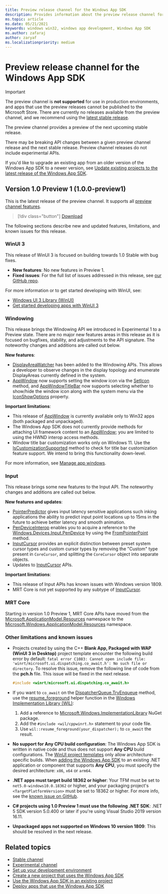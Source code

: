 ```yaml
---
title: Preview release channel for the Windows App SDK 
description: Provides information about the preview release channel for the Windows App SDK.
ms.topic: article
ms.date: 05/21/2021
keywords: windows win32, windows app development, Windows App SDK 
ms.author: zafaraj
author: zaryaf
ms.localizationpriority: medium
---
```


# Preview release channel for the Windows App SDK

> [!IMPORTANT]
> The preview channel is **not supported** for use in production environments, and apps that use the preview releases cannot be published to the Microsoft Store. There are currently no releases available from the preview channel, and we recommend using the [latest stable release](stable-channel.md).

The preview channel provides a preview of the next upcoming stable release. 

There may be breaking API changes between a given preview channel release and the next stable release. Preview channel releases do not include experimental APIs.

If you'd like to upgrade an existing app from an older version of the Windows App SDK to a newer version, see [Update existing projects to the latest release of the Windows App SDK](update-existing-projects-to-the-latest-release.md).

## Version 1.0 Preview 1 (1.0.0-preview1)

This is the latest release of the preview channel. It supports all [preview channel features](release-channels.md#features-available-by-release-channel).

> [!div class="button"]
> [Download](set-up-your-development-environment.md?tabs=preview#4-install-the-windows-app-sdk-extension-for-visual-studio)

The following sections describe new and updated features, limitations, and known issues for this release.

### WinUI 3

This release of WinUI 3 is focused on building towards 1.0 Stable with bug fixes.

- **New features**: No new features in Preview 1.
- **Fixed issues**: For the full list of issues addressed in this release, see [our GitHub repo](https://aka.ms/winui3/1.0-preview-release-notes).

For more information or to get started developing with WinUI, see:

- [Windows UI 3 Library (WinUI)](../winui/index.md)
- [Get started developing apps with WinUI 3](../winui/winui3/get-started-winui3-for-desktop.md)

### Windowing

This release brings the Windowing API we introduced in Experimental 1 to a Preview state. There are no major new features areas in this release as it is focused on bugfixes, stability, and adjustments to the API signature. The noteworthy changes and additions are called out below.

**New features**:

- [DisplayAreaWatcher](/windows/winui/api/microsoft.ui.windowing.displayareawatcher) has been added to the Windowing APIs. This allows a developer to observe changes in the display topology and enumerate DisplayAreas currently defined in the system.
- [AppWindow](/windows/winui/api/microsoft.ui.windowing.appwindow) now supports setting the window icon via the [SetIcon](/windows/winui/api/microsoft.ui.windowing.appwindow.seticon) method, and [AppWindowTitleBar](/windows/winui/api/microsoft.ui.windowing.appwindowtitlebar) now supports selecting whether to show/hide the window icon along with the system menu via the [IconShowOptions](/windows/winui/api/microsoft.ui.windowing.appwindowtitlebar.iconshowoptions) property.

**Important limitations**:

- This release of [AppWindow](/windows/winui/api/microsoft.ui.windowing.appwindow) is currently available only to Win32 apps (both packaged and unpackaged).
- The Windows App SDK does not currently provide methods for attaching UI framework content to an [AppWindow](/windows/winui/api/microsoft.ui.windowing.appwindow); you are limited to using the HWND interop access methods.
- Window title bar customization works only on Windows 11. Use the [IsCustomizationSupported](/windows/winui/api/microsoft.ui.windowing.appwindowtitlebar.iscustomizationssupported) method to check for title bar customization feature support. We intend to bring this functionality down-level.

For more information, see [Manage app windows](windowing/windowing-overview.md).

### Input

This release brings some new features to the Input API. The noteworthy changes and additions are called out below.

**New features and updates**:

- [PointerPredictor](/windows/winui/api/microsoft.ui.input.pointerpredictor) gives input latency sensitive applications such inking applications the ability to predict input point locations up to 15ms in the future to achieve better latency and smooth animation.  
- [PenDeviceInterop](/windows/winui/api/microsoft.ui.input.interop.pendeviceinterop) enables you to acquire a reference to the [Windows.Devices.Input.PenDevice](/uwp/api/windows.devices.input.pendevice) by using the [FromPointerPoint](/windows/winui/api/microsoft.ui.input.interop.pendeviceinterop.frompointerpoint) method.
- [InputCursor](/windows/winui/api/microsoft.ui.input.inputcursor) provides an explicit distinction between preset system cursor types and custom cursor types by removing the "Custom" type present in `CoreCursor`, and splitting the `CoreCursor` object into separate objects.
- Updates to [InputCursor](/windows/winui/api/microsoft.ui.input.inputcursor) APIs.

**Important limitations**:

- This release of Input APIs has known issues with Windows version 1809.  
- MRT Core is not yet supported by any subtype of [InputCursor](/windows/winui/api/microsoft.ui.input.inputcursor).

<!-- This section coming for next preview...
### Deployment for unpackaged apps

**New features**:

Unpackaged apps will now have a .NET 5 wrapper to initialize the Windows App SDK and Dynamic Dependencies for use with your unpackaged application.  Unpackaged .NET apps that reference the Windows App SDK can now call `Initialize()` instead of hand authoring the PInvoke wrapper. 

This functionality lives in Microsoft.WindowsAppRuntime.Bootstrap.NET.dll and will be bin-placed as an app-local binary to the application. This feature replaces the C# DllImport code sample from earlier experimental and preview releases.

**Important limitations**:

This feature is only intended for use by unpackaged .NET applications to simplify access to the Windows App SDK.

For more information, see the following articles:

- [Use MSIX framework packages dynamically from your desktop app](../desktop/modernize/framework-packages/framework-packages-overview.md)
- [Reference the Windows App SDK framework package at run time](reference-framework-package-run-time.md)
-->

### MRT Core

Starting in version 1.0 Preview 1, MRT Core APIs have moved from the [Microsoft.ApplicationModel.Resources](/windows/windows-app-sdk/api/winrt/microsoft.applicationmodel.resources) namespace to the [Microsoft.Windows.ApplicationModel.Resources](/windows/windows-app-sdk/api/winrt/microsoft.windows.applicationmodel.resources) namespace.

### Other limitations and known issues

- Projects created by using the C++ **Blank App, Packaged with WAP (WinUI 3 in Desktop)** project template encounter the following build error by default: `fatal error C1083: Cannot open include file: 'winrt/microsoft.ui.dispatching.co_await.h': No such file or directory`. To resolve this issue, remove the following line of code from the **pch.h** file. This issue will be fixed in the next release.

    ```cpp
    #include <winrt/microsoft.ui.dispatching.co_await.h>
    ```

- If you want to `co_await` on the [DispatcherQueue.TryEnqueue](/windows/winui/api/microsoft.ui.dispatching.dispatcherqueue.tryenqueue) method, use the [resume_foreground](https://github.com/microsoft/wil/blob/master/include/wil/cppwinrt.h#L548-L555) helper function in the [Windows Implementation Library (WIL)](https://github.com/microsoft/wil):

    1. Add a reference to [Microsoft.Windows.ImplementationLibrary](https://www.nuget.org/packages/Microsoft.Windows.ImplementationLibrary/) NuGet package.
    2. Add the `#include <wil/cppwinrt.h>` statement to your code file.
    3. Use `wil::resume_foreground(your_dispatcher);` to `co_await` the result.

- **No support for Any CPU build configuration**: The Windows App SDK is written in native code and thus does not support **Any CPU** build configurations. The [WinUI project templates](../winui/winui3/winui-project-templates-in-visual-studio.md) only allow architecture-specific builds. When [adding the Windows App SDK](use-windows-app-sdk-in-existing-project.md) to an existing .NET application or component that supports **Any CPU**, you must specify the desired architecture: `x86`, `x64` or `arm64`.

- **.NET apps must target build 18362 or higher**: Your TFM must be set to `net5.0-windows10.0.18362` or higher, and your packaging project's `<TargetPlatformVersion>` must be set to 18362 or higher. For more info, see the [known issue on GitHub](https://github.com/microsoft/ProjectReunion/issues/921).

- **C# projects using 1.0 Preview 1 must use the following .NET SDK**: .NET 5 SDK version 5.0.400 or later if you're using Visual Studio 2019 version 16.11.

- **Unpackaged apps not supported on Windows 10 version 1809**: This should be resolved in the next release.

## Related topics

- [Stable channel](stable-channel.md)
- [Experimental channel](experimental-channel.md)
- [Set up your development environment](set-up-your-development-environment.md)
- [Create a new project that uses the Windows App SDK](../winui/winui3/create-your-first-winui3-app.md)
- [Use the Windows App SDK in an existing project](use-windows-app-sdk-in-existing-project.md)
- [Deploy apps that use the Windows App SDK](deploy-apps-that-use-the-windows-app-sdk.md)